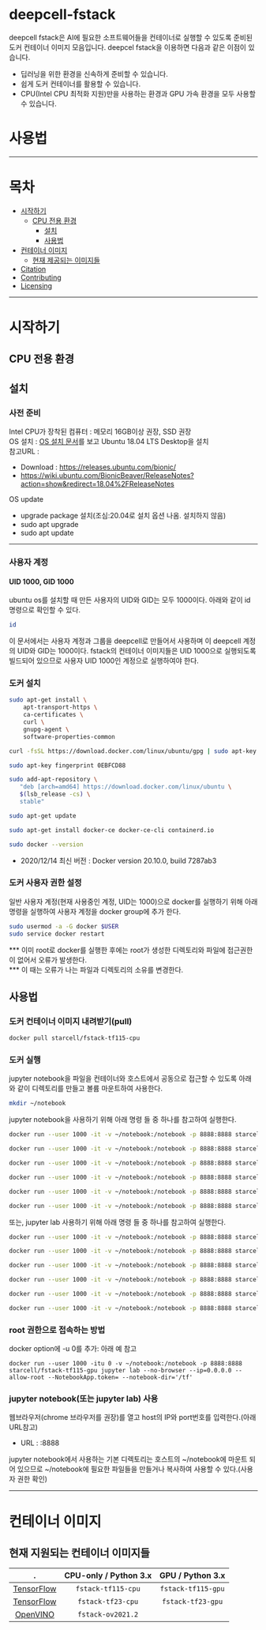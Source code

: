 # deepcell-fstack

deepcell fstack은 AI에 필요한 소프트웨어들을 컨테이너로 실행할 수 있도록 준비된 도커 컨테이너 이미지 모음입니다. deepcel fstack을 이용하면 다음과 같은 이점이 있습니다.
- 딥러닝을 위한 환경을 신속하게 준비할 수 있습니다.
- 쉽게 도커 컨테이너를 활용할 수 있습니다.
- CPU(Intel CPU 최적화 지원)만을 사용하는 환경과 GPU 가속 환경을 모두 사용할 수 있습니다.


# 사용법
---

# 목차
- [시작하기](#start)
  - [CPU 전용 환경](#CPU)
    - [설치](#Installation-cpu)
    - [사용법](#Usage-cpu)
- [컨테이너 이미지](#Images)
  - [현재 제공되는 이미지들](#Available-images)
- [Citation](#Citation)
- [Contributing](#Contributing)
- [Licensing](#Licensing)

---

<a name="start"/>

# 시작하기

<a name="CPU"/>

## CPU 전용 환경

<a name="Installation-cpu"/>

## 설치
### 사전 준비
Intel CPU가 장착된 컴퓨터 : 메모리 16GB이상 권장, SSD 권장  
OS 설치 : [OS 설치 문서](doc/os_install.md)를 보고 Ubuntu 18.04 LTS Desktop을 설치  
참고URL :
 - Download : https://releases.ubuntu.com/bionic/
 - https://wiki.ubuntu.com/BionicBeaver/ReleaseNotes?action=show&redirect=18.04%2FReleaseNotes  

OS update
- upgrade package 설치(조심:20.04로 설치 옵션 나옴. 설치하지 않음)  
- sudo apt upgrade  
- sudo apt update  
   
---

### 사용자 계정
#### UID 1000, GID 1000   
ubuntu os를 설치할 때 만든 사용자의 UID와 GID는 모두 1000이다. 아래와 같이 id 명령으로 확인할 수 있다.
```bash
id
```
이 문서에서는 사용자 계정과 그룹을 deepcell로 만들어서 사용하며 이 deepcell 계정의 UID와 GID는 1000이다.
fstack의 컨테이너 이미지들은 UID 1000으로 실행되도록 빌드되어 있으므로 사용자 UID 1000인 계정으로 실행하여야 한다.

### 도커 설치
```bash
sudo apt-get install \
    apt-transport-https \
    ca-certificates \
    curl \
    gnupg-agent \
    software-properties-common
```
```bash
curl -fsSL https://download.docker.com/linux/ubuntu/gpg | sudo apt-key add -
```
```bash
sudo apt-key fingerprint 0EBFCD88
```
```bash
sudo add-apt-repository \
   "deb [arch=amd64] https://download.docker.com/linux/ubuntu \
   $(lsb_release -cs) \
   stable"
```
```bash
sudo apt-get update
```
```bash
sudo apt-get install docker-ce docker-ce-cli containerd.io
```
```bash
sudo docker --version
```
- 2020/12/14 최신 버전 :  Docker version 20.10.0, build 7287ab3

### 도커 사용자 권한 설정
일반 사용자 계정(현재 사용중인 계정, UID는 1000)으로 docker를 실행하기 위해 아래 명령을 실행하여 사용자 계정을 docker group에 추가 한다.   
```bash
sudo usermod -a -G docker $USER
sudo service docker restart
```

*** 이미 root로 docker를 실행한 후에는 root가 생성한 디렉토리와 파일에 접근권한이 없어서 오류가 발생한다.   
*** 이 때는 오류가 나는 파일과 디렉토리의 소유를 변경한다.

<a name="Usage-cpu"/>

## 사용법
### 도커 컨테이너 이미지 내려받기(pull)
```bash
docker pull starcell/fstack-tf115-cpu
```

### 도커 실행
jupyter notebook을 파일을 컨테이너와 호스트에서 공동으로 접근할 수 있도록 아래와 같이 디렉토리를 만들고 볼륨 마운트하여 사용한다.
```bash
mkdir ~/notebook
```
jupyter notebook을 사용하기 위해 아래 명령 들 중 하나를 참고하여 실행한다.
```bash
docker run --user 1000 -it -v ~/notebook:/notebook -p 8888:8888 starcell/fstack-tf115-cpu jupyter notebook --no-browser --ip=0.0.0.0 --allow-root --NotebookApp.token= --notebook-dir='/notebook'

docker run --user 1000 -it -v ~/notebook:/notebook -p 8888:8888 starcell/fstack-tf21-cpu jupyter notebook --no-browser --ip=0.0.0.0 --allow-root --NotebookApp.token= --notebook-dir='/notebook'

docker run --user 1000 -it -v ~/notebook:/notebook -p 8888:8888 starcell/fstack-tf23-cpu jupyter notebook --no-browser --ip=0.0.0.0 --allow-root --NotebookApp.token= --notebook-dir='/notebook'

docker run --user 1000 -it -v ~/notebook:/notebook -p 8888:8888 starcell/fstack-ov2021.2 jupyter notebook --no-browser --ip=0.0.0.0 --allow-root --NotebookApp.token= --notebook-dir='/notebook'

docker run --user 1000 -it -v ~/notebook:/notebook -p 8888:8888 starcell/fstack-tf23-gpu jupyter notebook --no-browser --ip=0.0.0.0 --allow-root --NotebookApp.token= --notebook-dir='/tf'

docker run --user 1000 -it -v ~/notebook:/notebook -p 8888:8888 starcell/fstack-tf115-gpu jupyter notebook --no-browser --ip=0.0.0.0 --allow-root --NotebookApp.token= --notebook-dir='/tf'


```
또는, jupyter lab 사용하기 위해 아래 명령 들 중 하나를 참고하여 실행한다.
```bash
docker run --user 1000 -it -v ~/notebook:/notebook -p 8888:8888 starcell/fstack-tf115-cpu jupyter lab --no-browser --ip=0.0.0.0 --allow-root --NotebookApp.token= --notebook-dir='/notebook'

docker run --user 1000 -it -v ~/notebook:/notebook -p 8888:8888 starcell/fstack-tf21-cpu jupyter lab --no-browser --ip=0.0.0.0 --allow-root --NotebookApp.token= --notebook-dir='/notebook'

docker run --user 1000 -it -v ~/notebook:/notebook -p 8888:8888 starcell/fstack-tf23-cpu jupyter lab --no-browser --ip=0.0.0.0 --allow-root --NotebookApp.token= --notebook-dir='/notebook'

docker run --user 1000 -it -v ~/notebook:/notebook -p 8888:8888 starcell/fstack-ov2021.2 jupyter lab --no-browser --ip=0.0.0.0 --allow-root --NotebookApp.token= --notebook-dir='/notebook'

docker run --user 1000 -it -v ~/notebook:/notebook -p 8888:8888 starcell/fstack-tf23-gpu jupyter lab --no-browser --ip=0.0.0.0 --allow-root --NotebookApp.token= --notebook-dir='/tf'

docker run --user 1000 -it -v ~/notebook:/notebook -p 8888:8888 starcell/fstack-tf115-gpu jupyter lab --no-browser --ip=0.0.0.0 --allow-root --NotebookApp.token= --notebook-dir='/tf'
```

### root 권한으로 접속하는 방법
docker option에 -u 0를 추가: 아래 예 참고
```
docker run --user 1000 -itu 0 -v ~/notebook:/notebook -p 8888:8888 starcell/fstack-tf115-gpu jupyter lab --no-browser --ip=0.0.0.0 --allow-root --NotebookApp.token= --notebook-dir='/tf'
```

### jupyter notebook(또는 jupyter lab) 사용
웹브라우저(chrome 브라우저를 권장)를 열고 host의 IP와 port번호를 입력한다.(아래 URL참고)
- URL : <host IP>:8888   

jupyter notebook에서 사용하는 기본 디렉토리는 호스트의 ~/notebook에 마운트 되어 있으므로 ~/notebook에 필요한 파일들을 만들거나 복사하여 사용할 수 있다.(사용자 권한 확인)
   
---

<a name="Images"/>

# 컨테이너 이미지

<a name="Available-images"/>

## 현재 지원되는 컨테이너 이미지들
.                                             | CPU-only / Python 3.x                    | GPU / Python 3.x
:-------------------------------------------: | :--------------------------------------: | :-------------------------------:
 [TensorFlow](http://www.tensorflow.org)      | `fstack-tf115-cpu`                       | `fstack-tf115-gpu`
 [TensorFlow](http://www.tensorflow.org)      | `fstack-tf23-cpu`                        | `fstack-tf23-gpu`
 [OpenVINO](https://docs.openvinotoolkit.org/)| `fstack-ov2021.2`                        | 